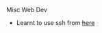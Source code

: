 Misc Web Dev
- Learnt to use ssh from [here](https://www.youtube.com/watch?v=v45p_kJV9i4&ab_channel=JuniorDeveloperCentral)